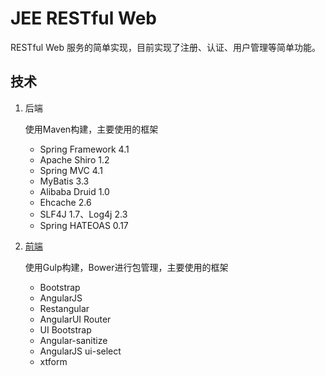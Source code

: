 # JEE RESTful Web

RESTful Web 服务的简单实现，目前实现了注册、认证、用户管理等简单功能。

## 技术

1. 后端

    使用Maven构建，主要使用的框架

    * Spring Framework 4.1
    * Apache Shiro 1.2
    * Spring MVC 4.1
    * MyBatis 3.3
    * Alibaba Druid 1.0
    * Ehcache 2.6
    * SLF4J 1.7、Log4j 2.3
    * Spring HATEOAS 0.17


2. [前端](https://github.com/howiefh/restful-web-app)

    使用Gulp构建，Bower进行包管理，主要使用的框架

    * Bootstrap
    * AngularJS
    * Restangular
    * AngularUI Router
    * UI Bootstrap
    * Angular-sanitize
    * AngularJS ui-select
    * xtform
